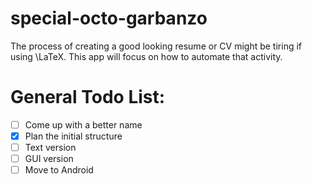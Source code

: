 # special-octo-garbanzo
The process of creating a good looking resume or CV might be tiring if using \LaTeX. This app will focus on how to automate that activity.

# General Todo List:
- [ ] Come up with a better name
- [x] Plan the initial structure
- [ ] Text version
- [ ] GUI version
- [ ] Move to Android
